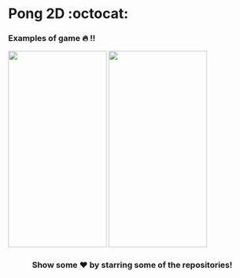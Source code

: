 # Pong 2D :octocat:

### Examples of game :fire: !!

<div class="row">
  <img src="./Documentation/video1.gif" width="200" height="400" />
  <img src="./Documentation/video2.gif" width="200" height="400" />
</div>

### <div align="center"> Show some ❤️ by starring some of the repositories! </div>
